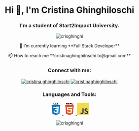 <h1 align="center">Hi 👋, I'm Cristina Ghinghiloschi</h1>
<h3 align="center">I'm a student of Start2Impact University.</h3>

<p align="center"> <img src="https://komarev.com/ghpvc/?username=crisghinghi&label=Profile%20views&color=0e75b6&style=flat" alt="crisghinghi" /> </p>

<p align="center">🌱 I’m currently learning **Full Stack Developer**</p>
<p align="center">📫 How to reach me **cristinaghinghiloschi.to@gmail.com**</p>

<h3 align="center">Connect with me:</h3>
<p align="center">
<a href="https://linkedin.com/in/cristina ghinghiloschi" target="blank"><img align="center" src="https://raw.githubusercontent.com/rahuldkjain/github-profile-readme-generator/master/src/images/icons/Social/linked-in-alt.svg" alt="cristina ghinghiloschi" height="30" width="40" /></a>
<a href="https://instagram.com/cristinaghinghiloschi" target="blank"><img align="center" src="https://raw.githubusercontent.com/rahuldkjain/github-profile-readme-generator/master/src/images/icons/Social/instagram.svg" alt="cristinaghinghiloschi" height="30" width="40" /></a>
</p>

<h3 align="center">Languages and Tools:</h3>
<p align="center"> <a href="https://www.w3schools.com/css/" target="_blank" rel="noreferrer"> <img src="https://raw.githubusercontent.com/devicons/devicon/master/icons/css3/css3-original-wordmark.svg" alt="css3" width="40" height="40"/> </a> <a href="https://www.w3.org/html/" target="_blank" rel="noreferrer"> <img src="https://raw.githubusercontent.com/devicons/devicon/master/icons/html5/html5-original-wordmark.svg" alt="html5" width="40" height="40"/> </a> <a href="https://developer.mozilla.org/en-US/docs/Web/JavaScript" target="_blank" rel="noreferrer"> <img src="https://raw.githubusercontent.com/devicons/devicon/master/icons/javascript/javascript-original.svg" alt="javascript" width="40" height="40"/> </a> </p>

<p align="center"><img src="https://github-readme-stats.vercel.app/api/top-langs?username=crisghinghi&show_icons=true&locale=en&layout=compact" alt="crisghinghi" /></p>
